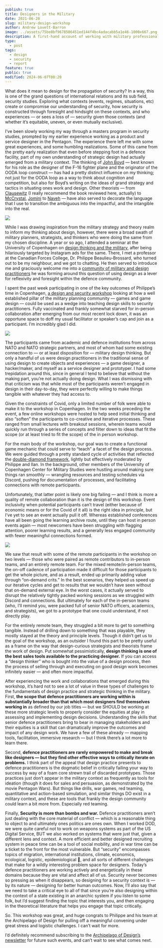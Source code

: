 ```yaml
---
publish: true
title: Designers in the Military
date: 2021-06-28
slug: military-design-workshop
author: Andrew Lovett-Barron
image: ../assets/75be8bf9678586451ed144f4bc4adacabb5a1e46-1000x667.png
description: A first-hand account of working with military professionals and design
type:
  - post
tags:
  - design
  - security
  - report
feature: true
public: true
modified: 2024-06-07T00:20
---
```


What does it mean to design for the propagation of security? In a way, this is one of the grand questions of international relations and its sub field, security studies. Exploring what contexts (events, regimes, situations, etc) create or compromise our understanding of security, how security is constructed through foresight and hindsight on these contexts, and who experiences — or sees a loss of — security given those contexts (and whether it’s equitable, uneven, or even mutually exclusive).

I’ve been slowly working my way through a masters program in security studies, prompted by my earlier experience working as a product and service designer in the Pentagon. The experience there left me with some great experiences, and some humbling realizations. Some of this came from the pretty early realization that even before stepping foot in a defence facility, part of my own understanding of strategic design had actually emerged from a military context. The thinking of [John Boyd](https://bookshop.org/a/19778/9780316796880) — best known for his role as the designer of the F-16 fighter plane and the originator of the OODA loop construct — has had a pretty distinct influence on my thinking; not just for the OODA loop as a way to think about cognition and competition, but also for Boyd’s writing on the ideas of grand strategy and tactics in situating ones work and design. Other theorists — from [Clausewitz](https://www.foreignaffairs.com/reviews/capsule-review/1997-03-01/clausewitzian-friction-and-future-war) (I really recommend the book reviewed here, actually) to [McCrystal](https://www.theguardian.com/news/datablog/2010/apr/29/mcchrystal-afghanistan-powerpoint-slide), [Jomini](https://warroom.armywarcollege.edu/special-series/great-strategists/scientific-approach-to-war-jomini/) to [Naveh](https://www.publicspace.org/multimedia/-/post/walking-through-walls-soldiers-as-architects-in-the-israeli-palestinian-conflict) — have also served to decorate the language that I use to transition the ambiguous into the impactful, and the intangible into the real.

![](../_assets/7548e0f3e8f5abcedd12a7f7d1a00820b20f38dd-850x558.png)

While I was drawing inspiration from the military strategy and theory realm to inform my thinking about design, however, there were a broad swath of military planners, strategists, and thinkers who were doing the same from my chosen discipline. A year or so ago, I attended a seminar at the University of Copenhagen on [design thinking and the military](https://cms.polsci.ku.dk/events/regaining-the-advantage-the-promises-of-design-and-innovation-methodologies-for-civil--military-organisations/), after being hilariously targeted by Instagram ads for the same. There, I met a professor at the Canadian Forces College, Dr. Philippe Beaulieu-Brossard, who turned out to be my neighbour, and we got to chatting. He then served to introduce me and graciously welcome me into a [community of military and design practitioners](https://aodnetwork.ca/) he was forming around this question of using design as a lever for reflexivity and foresight within the defence community.

I spent the past week participating in one of the key outcomes of Philippe’s time in Copenhagen, [a design and security workshop](https://aodnetwork.ca/the-albatross-playbook/) looking at how a well established pillar of the military planning community — games and game design — could be used as a wedge into teaching design skills to security practitioners. Fully vaccinated and frankly somewhat starved for in-person collaboration after emerging from our most recent lock down, it was an opportune space to doff my usual facilitator or speaker’s cap and join as a participant. I’m incredibly glad I did.

![](../_assets/52169f0fb36c1cd9f165f23f312adfb584cb8503-1360x1070.png)

The participants came from academic and defence institutions from across NATO and NATO strategic partners, and most of whom had some existing connection to — or at least disposition for — military design thinking. But only a handful of us were design practitioners in the traditional sense of using design to create objects and experiences — a game designer, a hacker/maker, and myself as a service designer and prototyper. I had some trepidation around this, since in general I tend to believe that without the making part, you’re not actually doing design. What I was dismissing with that criticism was that while most of the participants weren’t engaged in design in their day-to-day, they were perfectly willing to make things tangible with whatever they had access to.

Given the constraints of Covid, only a limited number of folk were able to make it to the workshop in Copenhagen. In the two weeks preceding the event, a few online workshops were hosted to help seed initial thinking and also “soften” the participants to co-creative and iterative processes. These ranged from small lectures with breakout sessions, wherein teams would quickly run through a series of concepts and filter down to ideas that fit the scope (or at least tried to fit the scope) of the in person workshop.

For the main body of the workshop, our goal was to create a functional game mechanic that could serve to “teach” a facet of the design process. We were guided through a pretty standard cycle of activities that reflected the [double-diamond framework](https://www.designcouncil.org.uk/news-opinion/what-framework-innovation-design-councils-evolved-double-diamond), lightly but effectively moderated by Philippe and Ilan. In the background, other members of the University of Copenhagen Center for Military Studies were hustling around making sure things ran smoothly — wrangling resources and testing schedules via Discord, pushing for documentation of processes, and facilitating connections with remote participants.

Unfortunately, that latter point is likely one big failing — and I think is more a quality of remote collaboration than it is the design of this workshop. Event inclusivity when potential participants can’t travel (either because of economic means or for the Covid of it all) is the right idea in principle, but I’ve yet to see an event actually pull it off. Whereas established conferences have all been going the learning archive route, until they can host in person events again — most newcomers have been struggling with flagging attention, poorer learning results, and a generally less engaged community with fewer meaningful connections formed.

![](../_assets/cc15457ae67a826be6f11e2c45d2ad3d85401992-1304x836.png)

We saw that result with some of the remote participants in the workshop on two levels — those who were paired as remote contributors to in-person teams, and an entirely remote team. For the mixed remote/in-person teams, the on-off cadence of participation made it difficult for those participants to get the whole picture, and as a result, ended up primarily adding value through “on-demand crits.” In the best scenarios, they helped us speed up our iterative cycles and get to results that we wouldn’t have seen without that on-demand external eye. In the worst cases, it actually served to disrupt the relatively tightly packed working sessions as we struggled with Discord and connections. But ultimately for each of the in-person teams (who, I’ll remind you, were packed full of senior NATO officers, academics, and strategists), we got to a prototype that one could understand, if not directly play.

For the entirely remote team, they struggled a bit more to get to something tangible. Instead of drilling down to something that was playable, they mostly stayed at the theory and principle levels. Though it didn’t get us to the goal of the workshop, as an outsider I found this part to be pretty useful as a frame on the way that design-curious strategists and theorists frame the work of design. Put somewhat pessimistically, **design thinking is one of the best sales tools available to the practicing designer.** If you can access a “design thinker” who is bought into the value of a design process, then the process of selling through and executing on good design work becomes infinitely easier — and often more impactful.

After experiencing the work and collaborations that emerged during this workshop, it’s hard not to see a lot of value in these types of challenges to the fundamentals of design practice and strategic thinking in the military. First, **the scope that defence practitioners are working within is substantially broader than that which most designers find themselves** **working in** as defined by our job titles — but we SHOULD be working at these more strategic levels to properly consider the equities at play in assessing and implementing design decisions. Understanding the skills that senior defence practitioners bring to bear in managing stakeholders and their equities is a skill that can dramatically improve the outcomes and impact of any design work. We have a few of these already — mapping tools, facilitation, immersive research — but I think there’s a lot more to learn there.

Second, **defence practitioners are rarely empowered to make and break like designers — but they find other effective ways to critically iterate on problems.** I think part of the appeal that design practice presents to defence practitioners is the dogmatic belief in critically failing your way to success by way of a foam core strewn trail of discarded prototypes. Those practices just don’t appear in the military context as frequently as tools for ideation (though it does for sales and persuasion, as demonstrated by the movie Pentagon Wars). But things like drills, war games, red teaming, quantitative and action-based simulation, and similar things DO exist in a military context, and these are tools that frankly the design community could learn a bit more from. Especially red teaming.

Finally, **Security is more than bombs and war.** Defence practitioners aren’t just dealing with the core material of conflict — which is a reasonable thing to object to and ultimately ones politics are ones own. When I worked DOD, we were quite careful not to work on weapons systems as part of the US Digital Service, BUT we also worked on systems that were just that, given a different lens and context. A more efficient and better designed recruiting system in peace time can be a tool of social mobility, and in war time can be a ticket to the front for the most vulnerable. But “security” encompasses topics of migration, international institutions, climate, economics, ecological, logistic, epidemiological 🦠, and all sorts of different challenges that make for a wildly interesting problem space for designers. Today’s defence practitioners are working actively and energetically in these domains because they are vital and affect all of us. Security never becomes so pressing as when it disappears, so designing for a security context is — by its nature — designing for better human outcomes. Now, I’ll also say that we need to take a critical eye to all of that since you’re also designing within the context of a state existing in an anarchic system if you listen to some folk, but I’d suggest finding the topic that interests you, and then engaging in the theoretical literature that helps you engage that topic critically.

So. This workshop was great, and huge congrats to Philippe and his team at the Archipelago of Design for pulling off a meaningful convening under great stress and logistic challenges. I can’t wait for more.

I’d definitely recommend subscribing to the [Archipelago of Design’s newsletter](https://aodnetwork.ca/) for future such events, and can’t wait to see what comes next.

